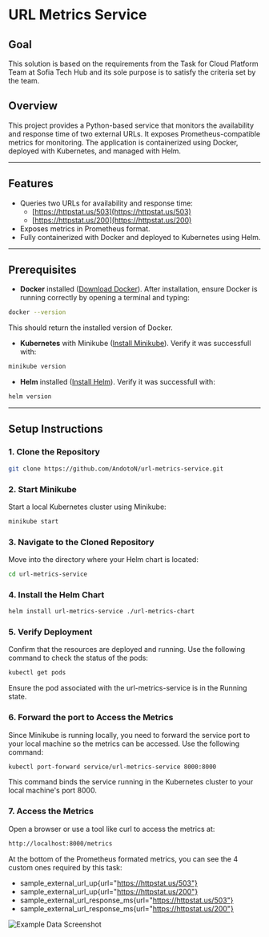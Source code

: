 # URL Metrics Service

## Goal
This solution is based on the requirements from the Task for Cloud Platform Team at Sofia Tech Hub and its sole purpose is to satisfy the criteria set by the team.

## Overview
This project provides a Python-based service that monitors the availability and response time of two external URLs. It exposes Prometheus-compatible metrics for monitoring. The application is containerized using Docker, deployed with Kubernetes, and managed with Helm.

---

## Features
- Queries two URLs for availability and response time:
  - [https://httpstat.us/503](https://httpstat.us/503)
  - [https://httpstat.us/200](https://httpstat.us/200)
- Exposes metrics in Prometheus format.
- Fully containerized with Docker and deployed to Kubernetes using Helm.

---

## Prerequisites
- **Docker** installed ([Download Docker](https://www.docker.com/products/docker-desktop)).
After installation, ensure Docker is running correctly by opening a terminal and typing:
```bash
docker --version
```
This should return the installed version of Docker.
- **Kubernetes** with Minikube ([Install Minikube](https://minikube.sigs.k8s.io/docs/start/?arch=%2Flinux%2Fx86-64%2Fstable%2Fbinary+download#linux)).
Verify it was successfull with:
```bash
minikube version
```
- **Helm** installed ([Install Helm](https://helm.sh/docs/intro/install/)).
Verify it was successfull with:
```bash
helm version
```

---

## Setup Instructions

### 1. Clone the Repository
```bash
git clone https://github.com/AndotoN/url-metrics-service.git
```


### 2. Start Minikube
Start a local Kubernetes cluster using Minikube:
```bash
minikube start
```

### 3. Navigate to the Cloned Repository
Move into the directory where your Helm chart is located:
```bash
cd url-metrics-service
```


### 4. Install the Helm Chart
```bash
helm install url-metrics-service ./url-metrics-chart
```

### 5. Verify Deployment
Confirm that the resources are deployed and running. Use the following command to check the status of the pods:
```bash
kubectl get pods
```
Ensure the pod associated with the url-metrics-service is in the Running state.

### 6. Forward the port to Access the Metrics
Since Minikube is running locally, you need to forward the service port to your local machine so the metrics can be accessed. Use the following command:
```bash
kubectl port-forward service/url-metrics-service 8000:8000
```
This command binds the service running in the Kubernetes cluster to your local machine's port 8000.

### 7. Access the Metrics
Open a browser or use a tool like curl to access the metrics at:
```bash
http://localhost:8000/metrics
```
At the bottom of the Prometheus formated metrics, you can see the 4 custom ones required by this task:
- sample_external_url_up{url="https://httpstat.us/503"}
- sample_external_url_up{url="https://httpstat.us/200"}
- sample_external_url_response_ms{url="https://httpstat.us/503"}
- sample_external_url_response_ms{url="https://httpstat.us/200"}

![Example Data Screenshot](https://github.com/user-attachments/assets/45d722df-52c5-4370-9b66-205aa60b9c6e)
